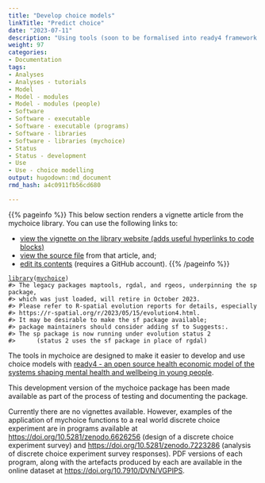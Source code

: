 ```yaml
---
title: "Develop choice models"
linkTitle: "Predict choice"
date: "2023-07-11"
description: "Using tools (soon to be formalised into ready4 framework modules) from the mychoice R package, it is possible to develop choice models from responses to a discrete choice experiment survey."
weight: 97
categories: 
- Documentation
tags: 
- Analyses
- Analyses - tutorials
- Model
- Model - modules
- Model - modules (people)
- Software
- Software - executable
- Software - executable (programs)
- Software - libraries
- Software - libraries (mychoice)
- Status
- Status - development
- Use
- Use - choice modelling
output: hugodown::md_document
rmd_hash: a4c0911fb56cd680

---
```


{{% pageinfo %}} This below section renders a vignette article from the mychoice library. You can use the following links to:

-   [view the vignette on the library website (adds useful hyperlinks to code blocks)](https://ready4-dev.github.io/youthu/articles/mychoice.html)
-   [view the source file](https://github.com/ready4-dev/youthu/blob/main/vignettes/mychoice.Rmd) from that article, and;
-   [edit its contents](https://github.com/ready4-dev/youthu/edit/main/vignettes/mychoice.Rmd) (requires a GitHub account). {{% /pageinfo %}}

<div class="highlight">

</div>

<div class="highlight">

<pre class='chroma'><code class='language-r' data-lang='r'><span><span class='kr'><a href='https://rdrr.io/r/base/library.html'>library</a></span><span class='o'>(</span><span class='nv'><a href='https://ready4-dev.github.io/mychoice/'>mychoice</a></span><span class='o'>)</span></span>
<span><span class='c'>#&gt; The legacy packages maptools, rgdal, and rgeos, underpinning the sp package,</span></span>
<span><span class='c'>#&gt; which was just loaded, will retire in October 2023.</span></span>
<span><span class='c'>#&gt; Please refer to R-spatial evolution reports for details, especially</span></span>
<span><span class='c'>#&gt; https://r-spatial.org/r/2023/05/15/evolution4.html.</span></span>
<span><span class='c'>#&gt; It may be desirable to make the sf package available;</span></span>
<span><span class='c'>#&gt; package maintainers should consider adding sf to Suggests:.</span></span>
<span><span class='c'>#&gt; The sp package is now running under evolution status 2</span></span>
<span><span class='c'>#&gt;      (status 2 uses the sf package in place of rgdal)</span></span>
<span></span></code></pre>

</div>

The tools in mychoice are designed to make it easier to develop and use choice models with [ready4 - an open source health economic model of the systems shaping mental health and wellbeing in young people](https://www.ready4-dev.com).

This development version of the mychoice package has been made available as part of the process of testing and documenting the package.

Currently there are no vignettes available. However, examples of the application of mychoice functions to a real world discrete choice experiment are in programs available at <https://doi.org/10.5281/zenodo.6626256> (design of a discrete choice experiment survey) and <https://doi.org/10.5281/zenodo.7223286> (analysis of discrete choice experiment survey responses). PDF versions of each program, along with the artefacts produced by each are available in the online dataset at <https://doi.org/10.7910/DVN/VGPIPS>.

